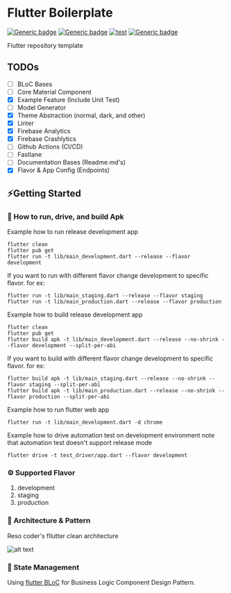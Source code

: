 # Flutter Boilerplate

[![Generic badge](https://img.shields.io/badge/Flutter-Latest-blue)](https://flutter.dev/docs)
[![Generic badge](https://img.shields.io/badge/Dart-Latest-blue)](https://dart.dev/guides)
[![test](https://github.com/clade-ventures/flutter-boilerplate/actions/workflows/test.yaml/badge.svg?branch=main)](https://github.com/clade-ventures/flutter-boilerplate/actions/workflows/test.yaml)
[![Generic badge](https://img.shields.io/badge/style-very_good_analysis-B22C89.svg)](https://pub.dev/packages/very_good_analysis)

Flutter repository template

## TODOs
- [ ] BLoC Bases
- [ ] Core Material Component
- [X] Example Feature (Include Unit Test)  
- [ ] Model Generator
- [X] Theme Abstraction (normal, dark, and other)
- [X] Linter
- [X] Firebase Analytics
- [X] Firebase Crashlytics
- [ ] Github Actions (CI/CD)
- [ ] Fastlane
- [ ] Documentation Bases (Readme.md's)
- [X] Flavor & App Config (Endpoints)

## ⚡️Getting Started

### 🚚 How to run, drive, and build Apk

Example how to run release development app
```shell
flutter clean
flutter pub get
flutter run -t lib/main_development.dart --release --flavor development
```
If you want to run with different flavor change development to specific flavor. for ex:
```shell
flutter run -t lib/main_staging.dart --release --flavor staging
flutter run -t lib/main_production.dart --release --flavor production
```

Example how to build release development app
```
flutter clean
flutter pub get
flutter build apk -t lib/main_development.dart --release --no-shrink --flavor development --split-per-abi
```
If you want to build with different flavor change development to specific flavor. for ex:
```shell
flutter build apk -t lib/main_staging.dart --release --no-shrink --flavor staging --split-per-abi
flutter build apk -t lib/main_production.dart --release --no-shrink --flavor production --split-per-abi
```

Example how to run flutter web app
```
flutter run -t lib/main_development.dart -d chrome
```

Example how to drive automation test on development environment
note that automation test doesn't support release mode
```
flutter drive -t test_driver/app.dart --flavor development
```

### ⚙️ Supported Flavor

1. development
2. staging
3. production

### 🎯 Architecture & Pattern

Reso coder's fllutter clean architecture

![alt text](https://i0.wp.com/resocoder.com/wp-content/uploads/2019/08/Clean-Architecture-Flutter-Diagram.png?ssl=1)

### 🧬️ State Management

Using [flutter BLoC](https://pub.dev/packages/flutter_bloc) for Business Logic Component Design Pattern.
